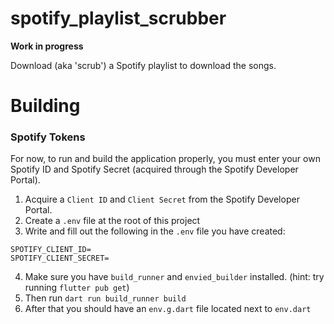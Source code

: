 # spotify_playlist_scrubber

**Work in progress**

Download (aka 'scrub') a Spotify playlist to download the songs.

# Building

### Spotify Tokens
For now, to run and build the application properly, you must enter your own Spotify ID and Spotify Secret (acquired through the Spotify Developer Portal).

1. Acquire a `Client ID` and `Client Secret` from the Spotify Developer Portal.
2. Create a `.env` file at the root of this project
3. Write and fill out the following in the `.env` file you have created:
```
SPOTIFY_CLIENT_ID=
SPOTIFY_CLIENT_SECRET=
```
4. Make sure you have `build_runner` and `envied_builder` installed. (hint: try running `flutter pub get`)
5. Then run `dart run build_runner build`
6. After that you should have an `env.g.dart` file located next to `env.dart`
